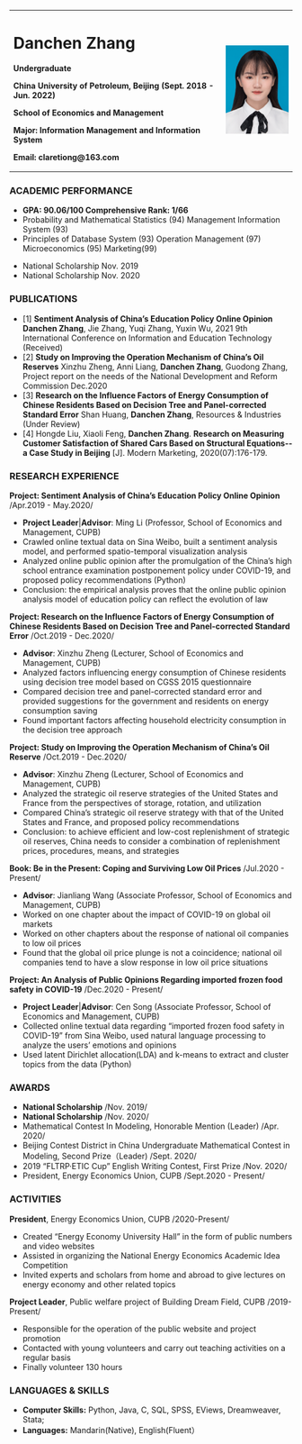 <table border="0">
  <tr>
    <td width="75%">
      <h1>Danchen Zhang</h1>
      <p><b>Undergraduate</b></p>
      <p><b>China University of Petroleum, Beijing (Sept. 2018 - Jun. 2022)</b></p>
      <p><b>School of Economics and Management</b></p>
      <p><b>Major: Information Management and Information System</b></p>
      <p><b>Email: claretiong@163.com</b></p>
    </td>
    <td width="25%">
      <img src="/zhengjianzhao.jpg" width="100%">     
    </td>
  </tr>
</table>

### ACADEMIC PERFORMANCE
* **GPA: 90.06/100   Comprehensive Rank: 1/66**
* Probability and Mathematical Statistics (94)  Management Information System (93) 
* Principles of Database System (93)  Operation Management (97)  Microeconomics (95)  Marketing(99)
- National Scholarship                                                               Nov. 2019
- National Scholarship                                                               Nov. 2020

### PUBLICATIONS
- [1]	**Sentiment Analysis of China’s Education Policy Online Opinion**
  **Danchen Zhang**, Jie Zhang, Yuqi Zhang, Yuxin Wu, 2021 9th International Conference on Information and     Education Technology (Received)
- [2]	**Study on Improving the Operation Mechanism of China’s Oil Reserves**
  Xinzhu Zheng, Anni Liang, **Danchen Zhang**, Guodong Zhang, Project report on the needs of the National Development and Reform Commission Dec.2020
- [3]	**Research on the Influence Factors of Energy Consumption of Chinese Residents Based on Decision Tree and Panel-corrected Standard Error**
  Shan Huang, **Danchen Zhang**, Resources & Industries (Under Review)
- [4]	Hongde Liu, Xiaoli Feng, **Danchen Zhang**. **Research on Measuring Customer Satisfaction of Shared Cars Based on Structural Equations--a Case Study in Beijing** [J]. Modern Marketing, 2020(07):176-179.

### RESEARCH EXPERIENCE  
**Project: Sentiment Analysis of China’s Education Policy Online Opinion**     /Apr.2019 - May.2020/
- **Project Leader**|**Advisor**: Ming Li (Professor, School of Economics and Management, CUPB)
- Crawled online textual data on Sina Weibo, built a sentiment analysis model, and performed spatio-temporal visualization analysis
- Analyzed online public opinion after the promulgation of the China’s high school entrance examination postponement policy under COVID-19, and proposed policy recommendations (Python)
- Conclusion: the empirical analysis proves that the online public opinion analysis model of education policy can reflect the evolution of law

**Project: Research on the Influence Factors of Energy Consumption of Chinese Residents Based on Decision Tree and Panel-corrected Standard Error**                                        /Oct.2019 - Dec.2020/
- **Advisor**: Xinzhu Zheng (Lecturer, School of Economics and Management, CUPB)
- Analyzed factors influencing energy consumption of Chinese residents using decision tree model based on CGSS 2015 questionnaire
- Compared decision tree and panel-corrected standard error and provided suggestions for the government and residents on energy consumption saving
- Found important factors affecting household electricity consumption in the decision tree approach

**Project: Study on Improving the Operation Mechanism of China’s Oil Reserve**   /Oct.2019 - Dec.2020/
- **Advisor**: Xinzhu Zheng (Lecturer, School of Economics and Management, CUPB)
- Analyzed the strategic oil reserve strategies of the United States and France from the perspectives of storage, rotation, and utilization
- Compared China’s strategic oil reserve strategy with that of the United States and France, and proposed policy recommendations
- Conclusion: to achieve efficient and low-cost replenishment of strategic oil reserves, China needs to consider a combination of replenishment prices, procedures, means, and strategies
   
**Book: Be in the Present: Coping and Surviving Low Oil Prices**                  /Jul.2020 - Present/
- **Advisor**: Jianliang Wang (Associate Professor, School of Economics and Management, CUPB)
- Worked on one chapter about the impact of COVID-19 on global oil markets
- Worked on other chapters about the response of national oil companies to low oil prices
- Found that the global oil price plunge is not a coincidence; national oil companies tend to have a slow response in low oil price situations

**Project: An Analysis of Public Opinions Regarding imported frozen food safety in COVID-19**  /Dec.2020 - Present/
- **Project Leader**|**Advisor**: Cen Song (Associate Professor, School of Economics and Management, CUPB)
- Collected online textual data regarding “imported frozen food safety in COVID-19” from Sina Weibo, used natural language processing to analyze the users’ emotions and opinions
- Used latent Dirichlet allocation(LDA) and k-means to extract and cluster topics from the data (Python)

### AWARDS
* **National Scholarship** /Nov. 2019/
* **National Scholarship** /Nov. 2020/
* Mathematical Contest In Modeling, Honorable Mention (Leader) /Apr. 2020/
* Beijing Contest District in China Undergraduate Mathematical Contest in Modeling, Second Prize（Leader) /Sept. 2020/
* 2019 “FLTRP·ETIC Cup” English Writing Contest, First Prize /Nov. 2020/
* President, Energy Economics Union, CUPB /Sept.2020 - Present/

### ACTIVITIES
**President**, Energy Economics Union, CUPB                                       /2020-Present/
- Created “Energy Economy University Hall” in the form of public numbers and video websites
- Assisted in organizing the National Energy Economics Academic Idea Competition
- Invited experts and scholars from home and abroad to give lectures on energy economy and other related topics

**Project Leader**, Public welfare project of Building Dream Field, CUPB                 /2019-Present/
- Responsible for the operation of the public website and project promotion 
- Contacted with young volunteers and carry out teaching activities on a regular basis
- Finally volunteer 130 hours

### LANGUAGES & SKILLS
* **Computer Skills:** Python, Java, C, SQL, SPSS, EViews, Dreamweaver, Stata;
* **Languages:** Mandarin(Native), English(Fluent）
